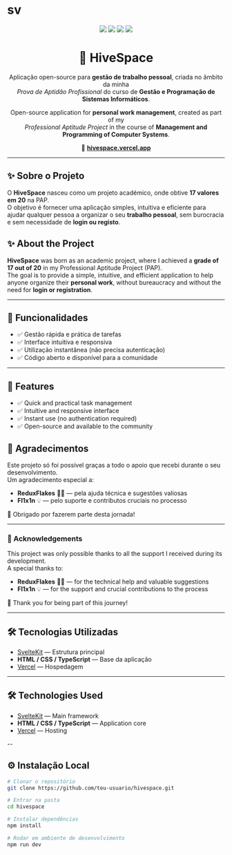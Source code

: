 # sv

<!-- Badges -->
<p align="center">
  <img src="https://img.shields.io/badge/SvelteKit-ff3e00?style=for-the-badge&logo=svelte&logoColor=white" />
  <img src="https://img.shields.io/badge/TypeScript-3178C6?style=for-the-badge&logo=typescript&logoColor=white" />
  <img src="https://img.shields.io/badge/Vercel-000000?style=for-the-badge&logo=vercel&logoColor=white" />
  <img src="https://img.shields.io/badge/License-Apache%202.0-green?style=for-the-badge" />
</p>

<h1 align="center">🐝 HiveSpace</h1>

<p align="center">
  Aplicação open-source para <b>gestão de trabalho pessoal</b>, criada no âmbito da minha <br />
  <i>Prova de Aptidão Profissional</i> do curso de <b>Gestão e Programação de Sistemas Informáticos</b>.
</p>

<p align="center">
  Open-source application for <b>personal work management</b>, created as part of my <br />
  <i>Professional Aptitude Project</i> in the course of <b>Management and Programming of Computer Systems</b>.
</p>

<p align="center">
  🔗 <a href="https://hivespace.vercel.app" target="_blank"><b>hivespace.vercel.app</b></a>
</p>

---

## ✨ Sobre o Projeto
O **HiveSpace** nasceu como um projeto académico, onde obtive **17 valores em 20** na PAP.  
O objetivo é fornecer uma aplicação simples, intuitiva e eficiente para ajudar qualquer pessoa a organizar o seu **trabalho pessoal**, sem burocracia e sem necessidade de **login ou registo**.


## ✨ About the Project
**HiveSpace** was born as an academic project, where I achieved a **grade of 17 out of 20** in my Professional Aptitude Project (PAP).  
The goal is to provide a simple, intuitive, and efficient application to help anyone organize their **personal work**, without bureaucracy and without the need for **login or registration**.

---

## 🚀 Funcionalidades
- ✅ Gestão rápida e prática de tarefas  
- ✅ Interface intuitiva e responsiva  
- ✅ Utilização instantânea (não precisa autenticação)  
- ✅ Código aberto e disponível para a comunidade  

---

## 🚀 Features
- ✅ Quick and practical task management  
- ✅ Intuitive and responsive interface  
- ✅ Instant use (no authentication required)  
- ✅ Open-source and available to the community


## 🤝 Agradecimentos
Este projeto só foi possível graças a todo o apoio que recebi durante o seu desenvolvimento.  
Um agradecimento especial a:  

- **ReduxFlakes** 🧑‍💻 — pela ajuda técnica e sugestões valiosas  
- **Fl1x1n** 💡 — pelo suporte e contributos cruciais no processo  

💛 Obrigado por fazerem parte desta jornada!

---

### 🤝 Acknowledgements 
This project was only possible thanks to all the support I received during its development.  
A special thanks to:  

- **ReduxFlakes** 🧑‍💻 — for the technical help and valuable suggestions  
- **Fl1x1n** 💡 — for the support and crucial contributions to the process  

💛 Thank you for being part of this journey!

---

## 🛠️ Tecnologias Utilizadas
- [SvelteKit](https://kit.svelte.dev/) — Estrutura principal  
- **HTML / CSS / TypeScript** — Base da aplicação  
- [Vercel](https://vercel.com/) — Hospedagem  

---

## 🛠️ Technologies Used
- [SvelteKit](https://kit.svelte.dev/) — Main framework  
- **HTML / CSS / TypeScript** — Application core  
- [Vercel](https://vercel.com/) — Hosting

--

## ⚙️ Instalação Local

```bash
# Clonar o repositório
git clone https://github.com/teu-usuario/hivespace.git

# Entrar na pasta
cd hivespace

# Instalar dependências
npm install

# Rodar em ambiente de desenvolvimento
npm run dev
